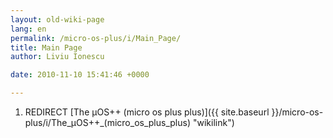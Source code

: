 ```yaml
---
layout: old-wiki-page
lang: en
permalink: /micro-os-plus/i/Main_Page/
title: Main Page
author: Liviu Ionescu

date: 2010-11-10 15:41:46 +0000

---
```


1.  REDIRECT [The µOS++ (micro os plus plus)]({{ site.baseurl }}/micro-os-plus/i/The_µOS++_(micro_os_plus_plus) "wikilink")
